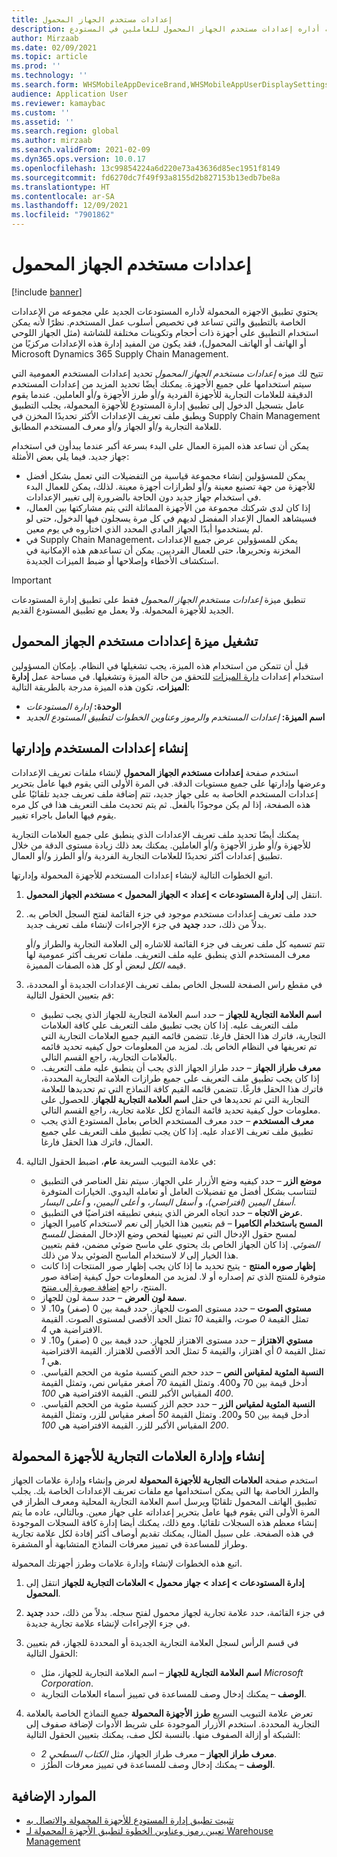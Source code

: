 ```yaml
---
title: إعدادات مستخدم الجهاز المحمول
description: يوضح هذا الموضوع كيفيه أداره إعدادات مستخدم الجهاز المحمول للعاملين في المستودع.
author: Mirzaab
ms.date: 02/09/2021
ms.topic: article
ms.prod: ''
ms.technology: ''
ms.search.form: WHSMobileAppDeviceBrand,WHSMobileAppUserDisplaySettings
audience: Application User
ms.reviewer: kamaybac
ms.custom: ''
ms.assetid: ''
ms.search.region: global
ms.author: mirzaab
ms.search.validFrom: 2021-02-09
ms.dyn365.ops.version: 10.0.17
ms.openlocfilehash: 13c99854224a6d220e73a43636d85ec1951f8149
ms.sourcegitcommit: fd6270dc7f49f93a8155d2b827153b13edb7be8a
ms.translationtype: HT
ms.contentlocale: ar-SA
ms.lasthandoff: 12/09/2021
ms.locfileid: "7901862"
---
```

# <a name="mobile-device-user-settings"></a>إعدادات مستخدم الجهاز المحمول

[!include [banner](../../includes/banner.md)]

يحتوي تطبيق الاجهزه المحمولة لأداره المستودعات الجديد علي مجموعه من الإعدادات الخاصة بالتطبيق والتي تساعد في تخصيص أسلوب عمل المستخدم. نظرًا لأنه يمكن استخدام التطبيق على أجهزة ذات أحجام وتكوينات مختلفة للشاشة (مثل الجهاز اللوحي أو الهاتف أو الهاتف المحمول)، فقد يكون من المفيد إدارة هذه الإعدادات مركزيًا من Microsoft Dynamics 365 Supply Chain Management.

تتيح لك ميزه *إعدادات مستخدم الجهاز المحمول* تحديد إعدادات المستخدم العمومية التي سيتم استخدامها علي جميع الأجهزة. يمكنك أيضًا تحديد المزيد من إعدادات المستخدم الدقيقة للعلامات التجارية للأجهزة الفردية و/أو طرز الأجهزة و/أو العاملين. عندما يقوم عامل بتسجيل الدخول إلى تطبيق إدارة المستودع للأجهزة المحمولة، يجلب التطبيق ويطبق ملف تعريف الإعدادات الأكثر تحديدًا المخزن في Supply Chain Management للعلامة التجارية و/أو الجهاز و/أو معرف المستخدم المطابق.

يمكن أن تساعد هذه الميزة العمال على البدء بسرعة أكبر عندما يبدأون في استخدام جهاز جديد. فيما يلي بعض الأمثلة:

- يمكن للمسؤولين إنشاء مجموعة قياسية من التفضيلات التي تعمل بشكل أفضل للأجهزة من جهة تصنيع معينة و/أو لطرازات أجهزة معينة. لذلك، يمكن للعمال البدء في استخدام جهاز جديد دون الحاجة بالضرورة إلى تغيير الإعدادات.
- إذا كان لدى شركتك مجموعة من الأجهزة المماثلة التي يتم مشاركتها بين العمال، فسيشاهد العمال الإعداد المفضل لديهم في كل مرة يسجلون فيها الدخول، حتى لو لم يستخدموا أبدًا الجهاز المادي المحدد الذي اختاروه في يوم معين.
- في Supply Chain Management، يمكن للمسؤولين عرض جميع الإعدادات المخزنة وتحريرها، حتى للعمال الفرديين. يمكن أن تساعدهم هذه الإمكانية في استكشاف الأخطاء وإصلاحها أو ضبط الميزات الجديدة.

> [!IMPORTANT]
> تنطبق ميزة *إعدادات مستخدم الجهاز المحمول* فقط على تطبيق إدارة المستودعات الجديد للأجهزة المحمولة. ولا يعمل مع تطبيق المستودع القديم.

## <a name="turn-on-the-mobile-device-user-settings-feature"></a>تشغيل ميزة إعدادات مستخدم الجهاز المحمول

قبل أن تتمكن من استخدام هذه الميزة، يجب تشغيلها في النظام. بإمكان المسؤولين استخدام إعدادات [دارة الميزات](../../fin-ops-core/fin-ops/get-started/feature-management/feature-management-overview.md) للتحقق من حالة الميزة وتشغيلها. في مساحة عمل **إدارة الميزات**، تكون هذه الميزة مدرجة بالطريقة التالية:

- **الوحدة:** *إدارة المستودعات*
- **اسم الميزة:** *إعدادات المستخدم والرموز وعناوين الخطوات لتطبيق المستودع الجديد*

## <a name="create-and-manage-user-settings"></a>إنشاء إعدادات المستخدم وإدارتها

استخدم صفحة **إعدادات مستخدم الجهاز المحمول** لإنشاء ملفات تعريف الإعدادات وعرضها وإدارتها على جميع مستويات الدقة. في المرة الأولى التي يقوم فيها عامل بتحرير إعدادات المستخدم الخاصة به على جهاز جديد، تتم إضافة ملف تعريف جديد تلقائيًا على هذه الصفحة، إذا لم يكن موجودًا بالفعل. ثم يتم تحديث ملف التعريف هذا في كل مره يقوم فيها العامل باجراء تغيير.

يمكنك أيضًا تحديد ملف تعريف الإعدادات الذي ينطبق على جميع العلامات التجارية للأجهزة و/أو طرز الأجهزة و/أو العاملين. يمكنك بعد ذلك زيادة مستوى الدقة من خلال تطبيق إعدادات أكثر تحديدًا للعلامات التجارية الفردية و/أو الطرز و/أو العمال.

اتبع الخطوات التالية لإنشاء إعدادات المستخدم للأجهزة المحمولة وإدارتها.

1. انتقل إلى **إدارة المستودعات \> إعداد \> الجهاز المحمول \> مستخدم الجهاز المحمول**.
1. حدد ملف تعريف إعدادات مستخدم موجود في جزء القائمة لفتح السجل الخاص به. بدلاً من ذلك، حدد **جديد** في جزء الإجراءات لإنشاء ملف تعريف جديد.

    تتم تسميه كل ملف تعريف في جزء القائمة للاشاره إلى العلامة التجارية والطراز و/أو معرف المستخدم الذي ينطبق عليه ملف التعريف. ملفات تعريف أكثر عمومية لها قيمه *الكل* لبعض أو كل هذه الصفات المميزة.

1. في مقطع راس الصفحة للسجل الخاص بملف تعريف الإعدادات الجديدة أو المحددة، قم بتعيين الحقول التالية:

    - **اسم العلامة التجارية للجهاز** – حدد اسم العلامة التجارية للجهاز الذي يجب تطبيق ملف التعريف عليه. إذا كان يجب تطبيق ملف التعريف علي كافة العلامات التجارية، فاترك هذا الحقل فارغا. تتضمن قائمه القيم جميع العلامات التجارية التي تم تعريفها في النظام الخاص بك. لمزيد من المعلومات حول كيفيه تحديد قائمه بالعلامات التجارية، راجع القسم التالي.
    - **معرف طراز الجهاز** – حدد طراز الجهاز الذي يجب أن ينطبق عليه ملف التعريف. إذا كان يجب تطبيق ملف التعريف على جميع طرازات العلامة التجارية المحددة، فاترك هذا الحقل فارغًا. تتضمن قائمه القيم كافة النماذج التي تم تحديدها للعلامة التجارية التي تم تحديدها في حقل **اسم العلامة التجارية للجهاز**. للحصول على معلومات حول كيفية تحديد قائمة النماذج لكل علامة تجارية، راجع القسم التالي.
    - **معرف المستخدم** – حدد معرف المستخدم الخاص بعامل المستودع الذي يجب تطبيق ملف تعريف الاعداد عليه. إذا كان يجب تطبيق ملف التعريف علي جميع العمال، فاترك هذا الحقل فارغا.

1. في علامة التبويب السريعة **عام**، اضبط الحقول التالية:

    - **موضع الزر** – حدد كيفيه وضع الأزرار علي الجهاز. سيتم نقل العناصر في التطبيق لتتناسب بشكل أفضل مع تفضيلات العامل أو تعامله اليدوي. الخيارات المتوفرة *أسفل اليمين (افتراضي)*، و *أسفل اليسار*، و *أعلى اليمين*، و *أعلى اليسار*.
    - **عرض الاتجاه** – حدد اتجاه العرض الذي ينبغي تطبيقه افتراضيًا في التطبيق.
    - **المسح باستخدام الكاميرا** – قم بتعيين هذا الخيار إلى *نعم* لاستخدام كاميرا الجهاز لمسح حقول الإدخال التي تم تعيينها لفحص وضع الإدخال المفضل *للمسح الضوئي*. إذا كان الجهاز الخاص بك يحتوي علي ماسح ضوئي مضمن، فقم بتعيين هذا الخيار إلى *لا* لاستخدام الماسح الضوئي بدلا من ذلك.
    - **إظهار صوره المنتج** - يتيح تحديد ما إذا كان يجب إظهار صور المنتجات إذا كانت متوفرة للمنتج الذي تم إصداره أو لا. لمزيد من المعلومات حول كيفية إضافة صور المنتج، راجع [إضافة صورة إلى منتج](../pim/tasks/add-image-product.md).
    - **سمة لون العرض** – حدد سمة لون للجهاز.
    - **مستوي الصوت** – حدد مستوى الصوت للجهاز. حدد قيمة بين 0 (صفر) و10. لا تمثل القيمة *0* صوت، والقيمة *10* تمثل الحد الأقصى لمستوى الصوت. القيمة الافتراضية هي *4*.
    - **مستوي الاهتزاز** – حدد مستوى الاهتزاز للجهاز. حدد قيمة بين 0 (صفر) و10. لا تمثل القيمة *0* أي اهتزاز، والقيمة *5* تمثل الحد الأقصى للاهتزاز. القيمة الافتراضية هي *1*.
    - **النسبة المئوية لمقياس النص** – حدد حجم النص كنسبة مئوية من الحجم القياسي. أدخل قيمة بين 70 و400. وتمثل القيمة *70* أصغر مقياس نص، وتمثل القيمة *400* المقياس الأكبر للنص. القيمة الافتراضية هي *100*.
    - **النسبة المئوية لمقياس الزر** – حدد حجم الزر كنسبة مئوية من الحجم القياسي. أدخل قيمة بين 50 و200. وتمثل القيمة *50* أصغر مقياس للزر، وتمثل القيمة *200* المقياس الأكبر للزر. القيمة الافتراضية هي *100*.

## <a name="create-and-manage-mobile-device-brands"></a>إنشاء وإدارة العلامات التجارية للأجهزة المحمولة

استخدم صفحة **العلامات التجارية للأجهزة المحمولة** لعرض وإنشاء وإدارة علامات الجهاز والطرز الخاصة بها التي يمكن استخدامها مع ملفات تعريف الإعدادات الخاصة بك. يجلب تطبيق الهاتف المحمول تلقائيًا ويرسل اسم العلامة التجارية المحلية ومعرف الطراز في المرة الأولى التي يقوم فيها عامل بتحرير إعداداته على جهاز معين. وبالتالي، عاده ما يتم إنشاء معظم هذه السجلات تلقائيا. ومع ذلك، يمكنك أيضا إدارة كافة السجلات الموجودة في هذه الصفحة. على سبيل المثال، يمكنك تقديم أوصاف أكثر إفادة لكل علامة تجارية وطراز للمساعدة في تمييز معرفات النماذج المتشابهة أو المشفرة.

اتبع هذه الخطوات لإنشاء وإدارة علامات وطرز أجهزتك المحمولة.

1. انتقل إلى **‎إدارة المستودعات \> إعداد \> جهاز محمول \> العلامات التجارية للجهاز المحمول**.
1. في جزء القائمة، حدد علامة تجارية لجهاز محمول لفتح سجله. بدلاً من ذلك، حدد **جديد** في جزء الإجراءات لإنشاء علامة تجارية جديدة.
1. في قسم الرأس لسجل العلامة التجارية الجديدة أو المحددة للجهاز، قم بتعيين الحقول التالية:

    - **اسم العلامة التجارية للجهاز** – اسم العلامة التجارية للجهاز، مثل *Microsoft Corporation*.
    - **الوصف** – يمكنك إدخال وصف للمساعدة في تمييز أسماء العلامات التجارية.

1. تعرض علامة التبويب السريع **طرز الأجهزة المحمولة** جميع النماذج الخاصة بالعلامة التجارية المحددة. استخدم الأزرار الموجودة على شريط الأدوات لإضافة صفوف إلى الشبكة أو إزالة الصفوف منها. بالنسبة لكل صف، يمكنك بتعيين الحقول التالية:

    - **معرف طراز الجهاز** – معرف طراز الجهاز، مثل *الكتاب السطحي 2*.
    - **الوصف** – يمكنك إدخال وصف للمساعدة في تمييز معرفات الطُرُز.

## <a name="additional-resources"></a>الموارد الإضافية

- [تثبيت تطبيق إدارة المستودع للأجهزة المحمولة والاتصال به](install-configure-warehouse-management-app.md)
- [تعيين رموز وعناوين الخطوة لتطبيق الأجهزة المحمولة لـ Warehouse Management](step-icons-titles.md)